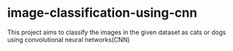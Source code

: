 # image-classification-using-cnn
This project aims to classify the images in the given dataset as cats or dogs using convolutional neural networks(CNN)
